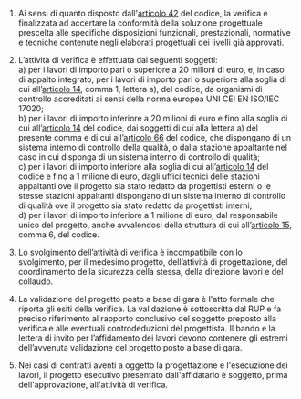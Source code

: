 1. Ai sensi di quanto disposto dall'[articolo 42](/articolo-42/1) del codice, la verifica è finalizzata ad accertare la conformità della soluzione progettuale prescelta alle specifiche disposizioni funzionali, prestazionali, normative e tecniche contenute negli elaborati progettuali dei livelli già approvati. 

2. L’attività di verifica è effettuata dai seguenti soggetti:<br>a) per i lavori di importo pari o superiore a 20 milioni di euro, e, in caso di appalto integrato, per i lavori di importo pari o superiore alla soglia di cui all’[articolo 14](/articolo-14/2), comma 1, lettera a), del codice, da organismi di controllo accreditati ai sensi della norma europea UNI CEI EN ISO/IEC 17020;<br>b) per i lavori di importo inferiore a 20 milioni di euro e fino alla soglia di cui all’[articolo 14](/articolo-14/2) del codice, dai soggetti di cui alla lettera a) del presente comma e di cui all’[articolo 66](/articolo-66/1) del codice, che dispongano di un sistema interno di controllo della qualità, o dalla stazione appaltante nel caso in cui disponga di un sistema interno di controllo di qualità;<br>c) per i lavori di importo inferiore alla soglia di cui all’[articolo 14](/articolo-14/2) del codice e fino a 1 milione di euro, dagli uffici tecnici delle stazioni appaltanti ove il progetto sia stato redatto da progettisti esterni o le stesse stazioni appaltanti dispongano di un sistema interno di controllo di qualità ove il progetto sia stato redatto da progettisti interni;<br>d) per i lavori di importo inferiore a 1 milione di euro, dal responsabile unico del progetto, anche avvalendosi della struttura di cui all’[articolo 15](/articolo-15/2), comma 6, del codice.

3. Lo svolgimento dell’attività di verifica è incompatibile con lo svolgimento, per il medesimo progetto, dell’attività di progettazione, del coordinamento della sicurezza della stessa, della direzione lavori e del collaudo.

4. La validazione del progetto posto a base di gara è l'atto formale che riporta gli esiti della verifica. La validazione è sottoscritta dal RUP e fa preciso riferimento al rapporto conclusivo del soggetto preposto alla verifica e alle eventuali controdeduzioni del progettista. Il bando e la lettera di invito per l’affidamento dei lavori devono contenere gli estremi dell’avvenuta validazione del progetto posto a base di gara.

5. Nei casi di contratti aventi a oggetto la progettazione e l'esecuzione dei lavori, il progetto esecutivo presentato dall'affidatario è soggetto, prima dell'approvazione, all'attività di verifica.